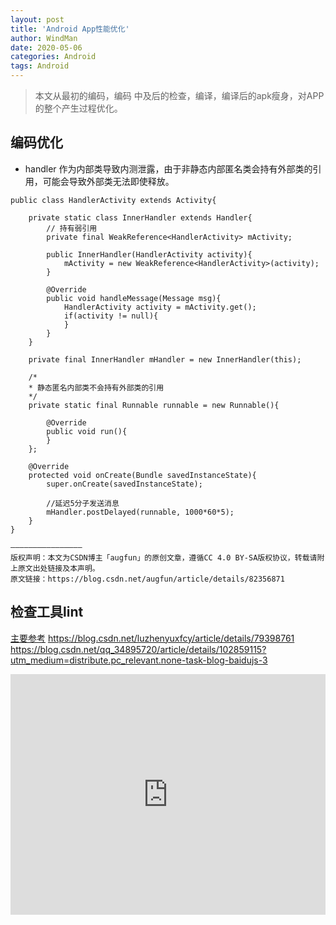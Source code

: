 ```yaml
---
layout: post
title: 'Android App性能优化'
author: WindMan
date: 2020-05-06
categories: Android
tags: Android 
---
```

> 本文从最初的编码，编码 中及后的检查，编译，编译后的apk瘦身，对APP的整个产生过程优化。
## 编码优化
+ handler 作为内部类导致内测泄露，由于非静态内部匿名类会持有外部类的引用，可能会导致外部类无法即使释放。
```
public class HandlerActivity extends Activity{

	private static class InnerHandler extends Handler{
		// 持有弱引用
		private final WeakReference<HandlerActivity> mActivity;
		
		public InnerHandler(HandlerActivity activity){
			mActivity = new WeakReference<HandlerActivity>(activity);
		}
		
		@Override
		public void handleMessage(Message msg){
			HandlerActivity activity = mActivity.get();
			if(activity != null){
			}
		}
	}
	
	private final InnerHandler mHandler = new InnerHandler(this);
	
	/*
	* 静态匿名内部类不会持有外部类的引用
	*/
	private static final Runnable runnable = new Runnable(){
	
		@Override
		public void run(){
		}
	};
	
	@Override
	protected void onCreate(Bundle savedInstanceState){
		super.onCreate(savedInstanceState);
		
		//延迟5分子发送消息
		mHandler.postDelayed(runnable, 1000*60*5);
	}
}	

————————————————
版权声明：本文为CSDN博主「augfun」的原创文章，遵循CC 4.0 BY-SA版权协议，转载请附上原文出处链接及本声明。
原文链接：https://blog.csdn.net/augfun/article/details/82356871
```
## 检查工具lint
[主要参考](http://tools.android.com/tips/lint)
https://blog.csdn.net/luzhenyuxfcy/article/details/79398761
https://blog.csdn.net/qq_34895720/article/details/102859115?utm_medium=distribute.pc_relevant.none-task-blog-baidujs-3











<iframe type="text/html" width="100%" height="385" src="http://www.youtube.com/embed/gfmjMWjn-Xg" frameborder="0"></iframe>